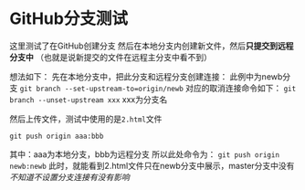 # GitHub分支测试
这里测试了在GitHub创建分支
然后在本地分支内创建新文件，然后**只提交到远程分支中**
（也就是说新提交的文件在远程主分支中看不到）

想法如下：
先在本地分支中，把此分支和远程分支创建连接：
此例中为newb分支
`git branch --set-upstream-to=origin/newb`
对应的取消连接命令如下：
`git branch --unset-upstream xxx` xxx为分支名

然后上传文件，测试中使用的是`2.html`文件
```
git push origin aaa:bbb
```
其中：aaa为本地分支，bbb为远程分支
所以此处命令为：
`git push origin newb:newb`
此时，就能看到2.html文件只在newb分支中展示，master分支中没有
*不知道不设置分支连接有没有影响*


